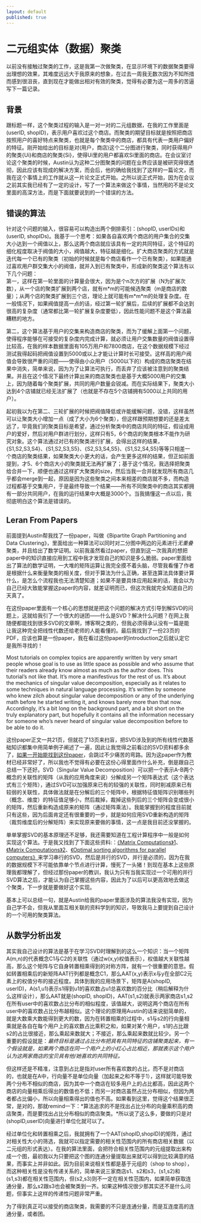 ```yaml
---
layout: default
published: true
---
```


# 二元组实体（数据）聚类  

以前没有接触过聚类的工作，这是我第一次做聚类，在显示环境下的数据聚类要得出理想的效果，其难度远远大于我原来的想象，在过去一周我无数次因为不知所措而感到很沮丧，直到现在才能做出相对有效的聚类，觉得有必要为这一周多的苦逼写下一篇记录。  

## 背景
跟标题一样，这个聚类过程的输入是一对一对的二元组数据，在我的工作里面是(userID, shopID)，表示用户喜欢过这个商店。而聚类的期望目标就是按照把商店按照用户的喜好特点来聚类，也就是每个聚类中的商店，都具有代表一类用户偏好的特征。刚开始给出的目标是对(用户，商店)这个二分图进行聚类，同时获得用户的聚类{Ui}和商店的聚类{Si}，使得Ui里的用户都喜欢Si里面的商店。在会议室讨论这个聚类的时候，Austin认为这种二分图聚类的问题在业界应该是被研究得很透彻，因此应该有现成的解决方案，而会后，他的确给我找到了这样的一篇论文，而我在这个事情上的工作就从这一片论文正式开始。之所以说正式开始，因为在会议之前其实我已经有了一定的设计，写了一个算法来做这个事情，当然用的不是论文里面的高深方法，而是下面就要说到的一个错误的方法。  

## 错误的算法
针对这个问题的输入，很容易可以构造出两个倒排索引：(shopID, userIDs)和(userID, shopIDs)。我基于一个思考：如果各自喜欢两个商店的用户集合的交集大小达到一个阀值以上，那么这两个商店就应该具有一定的共同特征，这个特征的细化程度取决于阀值的大小，阀值越大，特征越是细化。扩大商店聚类的方式就是迭代每一个已有的聚类（初始的时候就是每个商店看作一个已有聚类），如果能通过喜欢用户群交集大小的阀值，就并入到已有聚类中，形成新的聚类这个算法有以下几个问题：  
第一，这样在第一轮里面的计算量会很大，因为是个n次方的扩展（N为扩展次数），从一个店的聚类扩展到两个店，就有m\*m的可能候选聚类（m是商店的数量）；从两个店的聚类扩展到三个店，理论上就可能有m\*m\*m的处理复杂度。在一般情况下，如果阀值提高一点的话，经过第一轮扩展后，后续的扩展都不会达到很高的复杂度（通常都比第一轮扩展复杂度要低），因此性能问题不是这个算法最糟糕的地方。

第二，这个算法基于用户的交集来构造商店的聚类，而为了缓解上面第一个问题，使得程序能够在可接受的复杂度内完成计算，就必须让用户交集数量的阀值设置得比较高，在我的样本数据里面有105万用户和7800商店，在这个数据规模下经过测试我得起码把阀值设置到5000或以上才能让计算时长可接受。这样高的用户阀值会导致很严重的问题——使得由小众用户（5000以下的）构成的商店聚类在结果中消失，简单来说，因为为了让算法可执行，而丢弃了应该被注意到的聚类结果。并且在这个情况下最终计算出来的商店聚类也是基于大概5000用户的交集上，因为随着每个聚类扩展，共同的用户数量会锐减。而在实际结果下，聚类大小达到4个店铺就已经无法扩展了（也就是不存在5个店铺拥有5000以上共同的用户）。  

起初我以为在第二、三轮扩展的时候把阀值降低或许能缓解问题，没错，这样虽然可以让聚类大小增加一点（成了大小为6个聚类），但这样跟预期想要的还是差太远了，毕竟我们的聚类目标是希望，通过分析聚类中的商店共同的特征，假设成用户的爱好，然后对用户群进行划分，这样只有5，6个商店的聚类根本不能作为研究对象。这个算法通过对已有的聚类进行扩展，会得出这样的结果，{S1,S2,S3,S4}、{S1,S2,S3,S5}、{S2,S3,S4,S5}、{S1,S2,S4,S5}等等只相差一个商店的聚类结果，如果聚类大小更大的话，会产生更多这样的结果，但正如前面提到，才5、6个商店大小的聚类就无法再扩展了；基于这个情况，我选择把聚类给合并一下，顺便也通过这样扩大聚类的size，然后当我一合并就发现所有商店几乎都会merge到一起，原因是因为这些聚类之间本来相差的商店就不多，而构造过程都基于交集用户，于是最终导致一个结果——所有不同聚类中的商店其实都拥有一部分共同用户，在我的运行结果中大概是3000个。当我搞懂这一点以后，我彻底明白这个算法是错误的。  

## Leran From Papers
前面提到Austin帮我找了一份paper，叫做《Bipartite Graph Partitioning and Data Clustering》，里面给出一种算法可以同时对二分图中两边的元素进行*无重叠*聚类，并且给出了数学证明。以前我虽然看过paper，但直到这一次我真的想把paper中的知识直接应用到工程中我才发现自己的知识是多么脆弱。paper里面给出了算法的数学证明，一大堆的矩阵运算让我完全摸不着头脑，尽管我看懂了作者是根据什么来衡量聚类的相关度，但对于算法为什么正确，甚至连算法具体要计算什么，是怎么个流程我也无法清楚知道；如果不是要具体应用起来的话，我会以为自己已经大致能掌握这paper的内容，就差证明而已，但这次我就完全知道自己的天真了。  

在这份paper里面有一个核心的思想就是把这个问题的解决方式引导到解SVD的问题上，这就给我引了一个很大的谜团——什么是SVD？解决什么问题？在网上我随便都能找到很多SVD的文章啊，博客啊之类的，但我必须得承认没有一篇是能让我这种完全把线性代数还给老师的人能看懂的。最后我找到了一份23页的PDF，应该也算是一份paper，我在看过这份paper的introduction之后就认定它是我所寻找的！  

Most tutorials on complex topics are apparently written by very smart people whose goal is to use as little space as possible and who assume that their readers already know almost as much as the author does. This tutorial’s not like that. It’s more a manifestivus for the rest of us. It’s about the mechanics of singular value decomposition, especially as it relates to some techniques in natural language processing. It’s written by someone who knew zilch about singular value decomposition or any of the underlying math before he started writing it, and knows barely more than that now. Accordingly, it’s a bit long on the background part, and a bit short on the truly explanatory part, but hopefully it contains all the information necessary for someone who’s never heard of singular value decomposition before to be able to do it.

这份paper正文一共21页，但就花了13页来扫盲，把SVD涉及到的所有线性代数基础知识都集中用简单例子阐述了一遍，因此让我觉得之前看过的SVD资料都多余了，[如果一开始能找到这份paper](http://vdisk.weibo.com/s/hQiRd/1353311091)，会跳过不少痛苦的弯路。因为这paper作为教材已经非常好了，所以我也不觉得有必要在这份心得里面作什么补充，倒是跟自己总结一下还好。SVD（Singular Value Decomposition）可以把一个表示A-B两个概念的关联性的矩阵（从我的应用角度来说）分解成另一个矩阵表达式（这个表达式有三个矩阵），通过SVD可以加强原来已有的较强的关联性，同时削减原来已有较弱的关联性，具体做法就是在分解后的三个矩阵中，根据特征值矩阵识别哪些列（概念、维度）的特征值足够小，然后裁掉，裁掉这些列后的三个矩阵会变成很小的矩阵，然后重新构造成原来的矩阵（通过矩阵乘法）。我能掌握到的程度目前就只有这些，因为后面肯定还有很重要的一步，就是如何应用SVD重新构造的矩阵（裁剪维度后的分解矩阵）来实现原来要做的事情，这一点是我目前还没掌握的。  

单单掌握SVD的基本原理还不足够，我还需要知道在工程计算程序中一般是如何实现这个算法。于是我又找到了下面这些资料:：[《Matrix Computations》1](http://vdisk.weibo.com/s/hRTZX/1353312532)、[《Matrix Computations》2](http://vdisk.weibo.com/s/ioOGX/1353312888)、[《Optimal sorting algorithms for parallel computers》](http://vdisk.weibo.com/s/hVAHJ/1353312942)来学习串行的SVD，然后是并行的SVD，并行是必须的，因为在我的数据规模下不可能依靠单个节点进行计算，慢死了一头猪！到现在基本上这些原理我都理解了，但经过那份paper的教训，我认为只有当我实现过一个可用的并行SVD算法之后，才能认为自己掌握这些内容，因此为了以后可以更高效地去做这个聚类，下一步就是要做好这个实现。  

基本上可以总结一句，就是Austin给我的paper里面涉及的算法我没有实现，因为自己学不会，但我从里面互相关联的资料学到的知识，导致我马上要提到自己设计的一个可用的聚类算法。  

## 从数学分析出发
其实我自己设计的算法是基于在学习SVD时理解到的这么一个知识：当一个矩阵A(m,n)的代表概念C1与C2的关联性（通过w(x,y)权值表示），权值越大关联性越高，那么这个矩阵与它自身转置相乘得到的对称方阵，就有一个很重要的意思。假如转置相乘后的新矩阵AAT行列都是概念C1，那么AAT(x,y)表示x与y在全部C2元素上的权值分布的接近程度。具体到我的应用场景下，矩阵是A(shopID, userID)，A(s1,u1)表示s1得到u1的喜欢数占u1总喜欢数的百分比（稍后解释为什么这样设计），那么AAT就是(shopID, shopID)，AAT(s1,s2)就表示两家商店s1,s2在所有user中的喜欢数占比分布的相似程度，该值越大，说明这两个商店在所有user中的喜欢数占比分布越相似。这个理论的原理用Austin的话来说挺简单的，就是大数乘大数能得到更大的数，因为在转置相乘的过程中，s1与s2的行向量相乘就是各自在每个用户上的喜欢数占比乘积之和，如果对某个用户，s1的占比跟s2的占比很接近，那么乘起来数就大；不接近，那么乘起来数就比较少。另一个重要的假设就是：*最终目标是通过占比分布把具有共同特征的店铺聚类起来，有一个假设就是，如果两个商店在同一个用户上的小红心占比相近，那就表示这个用户认为这两家商店的宝贝具有他/她喜欢的共同特征。*

但这样还是不精准，注意到占比是指对user所有喜欢数的占比，而不是对商店的，也就是在A中，行向量不是单位向量（加起来之和不等于1），这样就可能导致两个分布不相似的商店，因为其中一个商店在较多用户上的占比都高，因此这两个商店的向量相乘后得出的数值也不低；而另一对商店虽然占比分布相似，但因为两者都占比偏小，所以向量相乘得出的值也不高。如果看到这里，觉得这个结果很正常，是对的，那就remind一下：*算法追求的不是找出占比分布的向量乘积高的商店聚类，而是要找出占比分布相似的商店聚类。*所以说了这么多，要做的只是对(shopID,userID)向量进行单位化就可以了。  

经过单位化和转置相乘之后，我就拥有了一个AAT(shopID,shopID)的矩阵，通过对相关性大小的筛选，我就可以指定需要的相关性范围内的所有商店相关数据（以二元组的形式表达）。在我的算法里面，会把符合相关性范围内的元组提取出来构成一个图，最初我以为只要把这个图的连通分量提取出来就可以得到比较满意的结果，而事实上并非如此。因为目前来说相关性都是基于元组的（shop to shop），而这种相关性是没有传递关系的，简单来说三家商店s1、s2和s3，(s1,s2)和(s1,s3)都在相关性范围内，但(s2,s3)则不一定在相关性范围内，如果简单获取连通分量，那么s2跟s3也会被聚类到一齐。如果这种情况很少那其实还不是什么问题，但事实上这样的传递性问题非常严重。  

为了得到真正可以接受的商店聚类，我需要的不只是连通分量，而是互连度高的连通分量，或者团。

